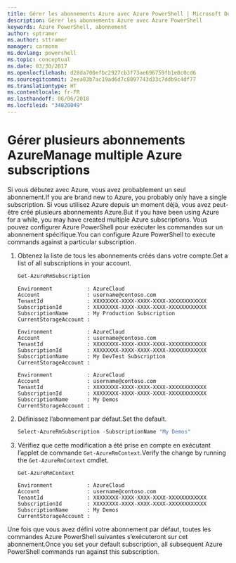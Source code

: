 ```yaml
---
title: Gérer les abonnements Azure avec Azure PowerShell | Microsoft Docs
description: Gérer les abonnements Azure avec Azure PowerShell
keywords: Azure PowerShell, abonnement
author: sptramer
ms.author: sttramer
manager: carmonm
ms.devlang: powershell
ms.topic: conceptual
ms.date: 03/30/2017
ms.openlocfilehash: d28da700efbc2927cb3f73ae696759fb1e0c0cd6
ms.sourcegitcommit: 2eea03b7ac19ad6d7c8097743d33c7ddb9c4df77
ms.translationtype: HT
ms.contentlocale: fr-FR
ms.lasthandoff: 06/06/2018
ms.locfileid: "34820049"
---
```

# <a name="manage-multiple-azure-subscriptions"></a><span data-ttu-id="a55b2-104">Gérer plusieurs abonnements Azure</span><span class="sxs-lookup"><span data-stu-id="a55b2-104">Manage multiple Azure subscriptions</span></span>

<span data-ttu-id="a55b2-105">Si vous débutez avec Azure, vous avez probablement un seul abonnement.</span><span class="sxs-lookup"><span data-stu-id="a55b2-105">If you are brand new to Azure, you probably only have a single subscription.</span></span> <span data-ttu-id="a55b2-106">Si vous utilisez Azure depuis un moment déjà, vous avez peut-être créé plusieurs abonnements Azure.</span><span class="sxs-lookup"><span data-stu-id="a55b2-106">But if you have been using Azure for a while, you may have created multiple Azure subscriptions.</span></span> <span data-ttu-id="a55b2-107">Vous pouvez configurer Azure PowerShell pour exécuter les commandes sur un abonnement spécifique.</span><span class="sxs-lookup"><span data-stu-id="a55b2-107">You can configure Azure PowerShell to execute commands against a particular subscription.</span></span>

1. <span data-ttu-id="a55b2-108">Obtenez la liste de tous les abonnements créés dans votre compte.</span><span class="sxs-lookup"><span data-stu-id="a55b2-108">Get a list of all subscriptions in your account.</span></span>

    ```powershell
    Get-AzureRmSubscription
    ```

    ```
    Environment           : AzureCloud
    Account               : username@contoso.com
    TenantId              : XXXXXXXX-XXXX-XXXX-XXXX-XXXXXXXXXXXX
    SubscriptionId        : XXXXXXXX-XXXX-XXXX-XXXX-XXXXXXXXXXXX
    SubscriptionName      : My Production Subscription
    CurrentStorageAccount :

    Environment           : AzureCloud
    Account               : username@contoso.com
    TenantId              : XXXXXXXX-XXXX-XXXX-XXXX-XXXXXXXXXXXX
    SubscriptionId        : XXXXXXXX-XXXX-XXXX-XXXX-XXXXXXXXXXXX
    SubscriptionName      : My DevTest Subscription
    CurrentStorageAccount :

    Environment           : AzureCloud
    Account               : username@contoso.com
    TenantId              : XXXXXXXX-XXXX-XXXX-XXXX-XXXXXXXXXXXX
    SubscriptionId        : XXXXXXXX-XXXX-XXXX-XXXX-XXXXXXXXXXXX
    SubscriptionName      : My Demos
    CurrentStorageAccount :
    ```

2. <span data-ttu-id="a55b2-109">Définissez l’abonnement par défaut.</span><span class="sxs-lookup"><span data-stu-id="a55b2-109">Set the default.</span></span>

    ```powershell
    Select-AzureRmSubscription -SubscriptionName "My Demos"
    ```

3. <span data-ttu-id="a55b2-110">Vérifiez que cette modification a été prise en compte en exécutant l’applet de commande `Get-AzureRmContext`.</span><span class="sxs-lookup"><span data-stu-id="a55b2-110">Verify the change by running the `Get-AzureRmContext` cmdlet.</span></span>

    ```powershell
    Get-AzureRmContext
    ```

    ```
    Environment           : AzureCloud
    Account               : username@contoso.com
    TenantId              : XXXXXXXX-XXXX-XXXX-XXXX-XXXXXXXXXXXX
    SubscriptionId        : XXXXXXXX-XXXX-XXXX-XXXX-XXXXXXXXXXXX
    SubscriptionName      : My Demos
    CurrentStorageAccount :
    ```

<span data-ttu-id="a55b2-111">Une fois que vous avez défini votre abonnement par défaut, toutes les commandes Azure PowerShell suivantes s’exécuteront sur cet abonnement.</span><span class="sxs-lookup"><span data-stu-id="a55b2-111">Once you set your default subscription, all subsequent Azure PowerShell commands run against this subscription.</span></span>
